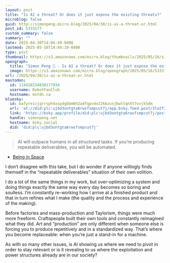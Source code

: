```yaml
---
layout: post
title: "Is AI a threat? Or does it just expose the existing threats?"
microblog: false
guid: http://simonpeng.micro.blog/2025/04/30/is-ai-a-threat-or.html
post_id: 5333177
custom_summary: false
summary: ""
date: 2025-04-30T14:04:49-0400
lastmod: 2025-05-16T14:04:19-0400
type: post
thumbnail: https://s3.amazonaws.com/micro.blog/thumbnails/2025/05/16/simonpeng.net/737bf2749bfadf7150f4da0513c74d61.png
opengraph:
  title: "Simon Peng 🐒 - Is AI a threat? Or does it just expose the existing threats?"
  image: https://s3.amazonaws.com/micro.blog/opengraph/2025/05/16/5333177.png
url: /2025/04/30/is-ai-a-threat-or.html
mastodon:
  id: 114428234838177934
  username: RobotFanClub
  hostname: mstdn.ca
bluesky:
  id: bafyreicjqrrsph4xspdgbbm6h2a4fqpv4v22k6zusjbwltqn5t7vvjk5dm
  url: 'at://did:plc:ujbd3ontgta6rwsfsmpcut7j/app.bsky.feed.post/3lo2f2ri3y32f'
  link: 'https://bsky.app/profile/did:plc:ujbd3ontgta6rwsfsmpcut7j/post/3lo2f2ri3y32f'
  handle: simonpeng.net
  hostname: bsky.social
  did: 'did:plc:ujbd3ontgta6rwsfsmpcut7j'
---
```

> AI will outpace humans in all structured tasks. If you’re producing repeatable deliverables, you will be automated.

- [Being in Space](https://open.substack.com/pub/beinginspace/p/ai-and-money)

I don’t disagree with this take, but I do wonder if anyone willingly finds themself in the “repeatable deliverables” situation of their own volition. 

I do a lot of the same things in my work, but over-optimizing a system and doing things exactly the same way every day becomes so boring and soulless. I’m constantly re-working how I arrive at a finished product and that in turn refines what I make (the quality and the process and experience of the making). 

Before factories and mass-production and Taylorism, things were much more freeform. Craftspeople built their own tools and constantly reimagined what they did. Art and “production” are only different when someone else is forcing you to produce repetitively and in a standardized way. That’s where you become replaceable: when you’re just a stand-in for a machine.

As with so many other issues, is AI showing us where we need to pivot in order to stay relevant or is it revealing to us where the exploitation and power structures already are in our society?
